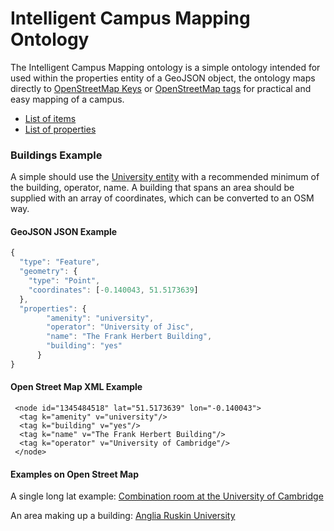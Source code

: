 # Intelligent Campus Mapping Ontology

The Intelligent Campus Mapping ontology is a simple ontology intended for used within the properties entity of a GeoJSON object, the ontology maps directly to [OpenStreetMap Keys](https://wiki.openstreetmap.org/wiki/Keys) or [OpenStreetMap tags](https://wiki.openstreetmap.org/wiki/Tags) for practical and easy mapping of a campus.

- [List of items](./items.md)
- [List of properties](./properties.md)


### Buildings Example

A simple should use the [University entity](https://wiki.openstreetmap.org/wiki/Tags) with a recommended minimum of the building, operator, name. A building that spans an area should be supplied with an array of coordinates, which can be converted to an OSM way.

#### GeoJSON JSON Example

``` Javascript
{
  "type": "Feature",
  "geometry": {
    "type": "Point",
    "coordinates": [-0.140043, 51.5173639]
  },
  "properties": {
        "amenity": "university",
        "operator": "University of Jisc",
        "name": "The Frank Herbert Building",
        "building": "yes"
      }
}
```

#### Open Street Map XML Example

```
 <node id="1345484518" lat="51.5173639" lon="-0.140043">
  <tag k="amenity" v="university"/>
  <tag k="building" v="yes"/>
  <tag k="name" v="The Frank Herbert Building"/>
  <tag k="operator" v="University of Cambridge"/>
 </node>
```

#### Examples on Open Street Map

A single long lat example: [Combination room at the University of Cambridge](https://www.openstreetmap.org/node/1345484518)

An area making up a building: [Anglia Ruskin University](https://www.openstreetmap.org/way/135077623)